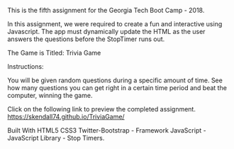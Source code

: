 This is the fifth assignment for the Georgia Tech Boot Camp - 2018.

In this assignment, we were required to create a fun and interactive using Javascript. The app must dynamically update the HTML as the user answers the questions before the StopTimer runs out.  

The Game is Titled: Trivia Game

Instructions:

You will be given random questions during a specific amount of time.  See how many questions you can get right in a certain time period and beat the computer, winning the game. 

Click on the following link to preview the completed assignment. https://skendall74.github.io/TriviaGame/

Built With HTML5 CSS3 Twitter-Bootstrap - Framework JavaScript - JavaScript Library - Stop Timers.
